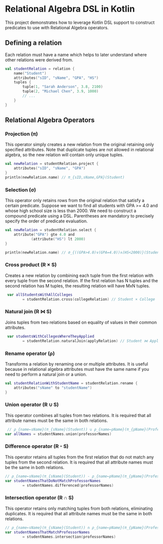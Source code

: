# Relational Algebra DSL in Kotlin
This project demonstrates how to leverage Kotlin DSL support
to construct predicates to use with Relational Algebra operators.

## Defining a relation
Each relation must have a name which helps to later understand where other relations were derived from.
```kotlin
val studentRelation = relation {
    name("Student")
    attributes("sID", "sName", "GPA", "HS")
    tuples {
        tuple(1, "Sarah Anderson", 3.8, 2100)
        tuple(2, "Michael Chen", 3.9, 1000)
        // ...
    }
}
```

## Relational Algebra Operators

### Projection (π)
This operator simply creates a new relation from the original retaining only specified attributes.
Note that duplicate tuples are not allowed in relational algebra, so the new relation will contain only unique tuples.

```kotlin
val newRelation = studentRelation.project {
    attributes("sID", "sName", "GPA")
}
println(newRelation.name) // π_{sID,sName,GPA}(Student)
```

### Selection (σ)
This operator only retains rows from the original relation that satisfy a certain predicate.
Suppose we want to find all students with GPA >= 4.0 and whose high school size is less than 2000.
We need to construct a compound predicate using a DSL.
Parentheses are mandatory to precisely specify the order of predicate evaluation.

```kotlin
val newRelation = studentRelation.select {
    attribute("GPA") gte 4.0 and
            (attribute("HS") lt 2000)
}

println(newRelation.name) // σ_{((GPA>4.0)∨(GPA=4.0))∧(HS<2000)}(Student)
```
### Cross product (R × S)
Creates a new relation by combining each tuple from the first relation
with every tuple from the second relation. If the first relation has N tuples
and the second relation has M tuples, the resulting relation will have MxN tuples.

```kotlin
 var allStudentsWithAllColleges
        = studentRelation.cross(collegeRelation) // Student × College
```

### Natural join (R ⋈ S)
Joins tuples from two relations based on equality of values in their common attributes. 

```kotlin
 var studentsWithCollegesWhereTheyApplied
        = studentRelation.naturalJoin(applyRelation) // Student ⋈ Apply
```

### Rename operator (ρ)
Transforms a relation by renaming one or multiple attributes.
It is useful because in relational algebra attributes must have the same name if you need to perform
a natural join or a union.

```kotlin
val studentRelationWithStudentName = studentRelation.rename {
    attributes("sName" to "studentName")
}
```

### Union operator (R ∪ S)
This operator combines all tuples from two relations.
It is required that all attribute names must be the same in both relations.

```kotlin
 // ρ_{name←sName}(π_{sName}(Student)) ∪ ρ_{name←pName}(π_{pName}(Professor))
var allNames = studentNames.union(professorNames)
```

### Difference operator (R - S)
This operator retains all tuples from the first relation that do not match any tuples from the second relation.
It is required that all attribute names must be the same in both relations.

```kotlin
// ρ_{name←sName}(π_{sName}(Student)) - ρ_{name←pName}(π_{pName}(Professor))
var studentNamesThatDoNotMatchProfessorNames
        = studentNames.differenced(professorNames)
```

### Intersection operator (R ∩ S)
This operator retains only matching tuples from both relations, eliminating duplicates.
It is required that all attribute names must be the same in both relations.

```kotlin
// ρ_{name←sName}(π_{sName}(Student)) ∩ ρ_{name←pName}(π_{pName}(Professor))
var studentNamesThatMatchProfessorNames
        = studentNames.intersection(professorNames)
```
